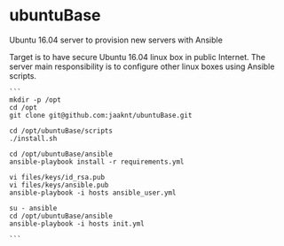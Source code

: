 # ubuntuBase
Ubuntu 16.04 server to provision new servers with Ansible

Target is to have secure Ubuntu 16.04 linux box in public Internet. The server main responsibility is to configure other linux boxes using Ansible scripts.

    ```
    mkdir -p /opt
    cd /opt
    git clone git@github.com:jaaknt/ubuntuBase.git

    cd /opt/ubuntuBase/scripts
    ./install.sh

    cd /opt/ubuntuBase/ansible
    ansible-playbook install -r requirements.yml

    vi files/keys/id_rsa.pub
    vi files/keys/ansible.pub
    ansible-playbook -i hosts ansible_user.yml

    su - ansible
    cd /opt/ubuntuBase/ansible
    ansible-playbook -i hosts init.yml

    ```
